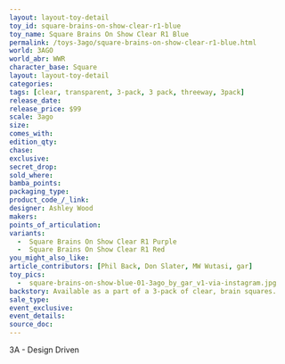 ```yaml
---
layout: layout-toy-detail 
toy_id: square-brains-on-show-clear-r1-blue
toy_name: Square Brains On Show Clear R1 Blue
permalink: /toys-3ago/square-brains-on-show-clear-r1-blue.html
world: 3AGO
world_abr: WWR
character_base: Square
layout: layout-toy-detail
categories: 
tags: [clear, transparent, 3-pack, 3 pack, threeway, 3pack]
release_date: 
release_price: $99
scale: 3ago
size: 
comes_with: 
edition_qty: 
chase: 
exclusive: 
secret_drop: 
sold_where: 
bamba_points: 
packaging_type: 
product_code_/_link:
designer: Ashley Wood
makers: 
points_of_articulation: 
variants: 
  -  Square Brains On Show Clear R1 Purple
  -  Square Brains On Show Clear R1 Red
you_might_also_like: 
article_contributors: [Phil Back, Don Slater, MW Wutasi, gar]
toy_pics: 
  -  square-brains-on-show-blue-01-3ago_by_gar_v1-via-instagram.jpg
backstory: Available as a part of a 3-pack of clear, brain squares.
sale_type: 
event_exclusive: 
event_details: 
source_doc: 
---
```

3A - Design Driven